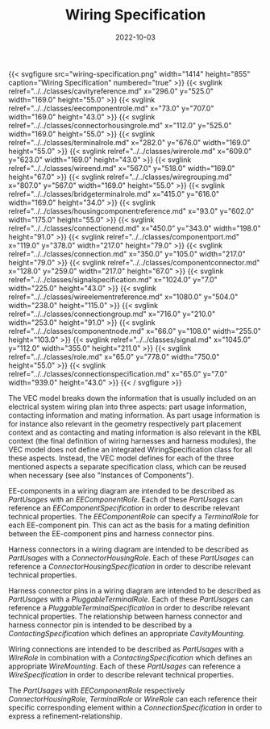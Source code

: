 ﻿---
title: Wiring Specification
toc: false
type: specs
layout: diagram
date: "2022-10-03"
draft: false
specification: VEC
version: 2.0.1
documentType: "Recommendation"
elementType: Diagram
classes:
  - CavityReference
  - EEComponentRole
  - ConnectorHousingRole
  - TerminalRole
  - WireRole
  - WireEnd
  - WireGrouping
  - BridgeTerminalRole
  - HousingComponentReference
  - ConnectionEnd
  - ComponentPort
  - Connection
  - ComponentConnector
  - SignalSpecification
  - WireElementReference
  - ConnectionGroup
  - ComponentNode
  - Signal
  - Role
  - ConnectionSpecification
menu:
  VEC-2.0.1:    
    parent: connectivity
    identifier: connectivity/wiring-specification
    weight: 1010006 

# Prev/next pager order (if `docs_section_pager` enabled in `params.toml`)
weight: 1010006
---
{{< svgfigure src="wiring-specification.png" width="1414" height="855" caption="Wiring Specification" numbered="true" >}}
  {{< svglink relref="../../classes/cavityreference.md" x="296.0" y="525.0" width="169.0" height="55.0" >}}
  {{< svglink relref="../../classes/eecomponentrole.md" x="73.0" y="707.0" width="169.0" height="43.0" >}}
  {{< svglink relref="../../classes/connectorhousingrole.md" x="112.0" y="525.0" width="169.0" height="55.0" >}}
  {{< svglink relref="../../classes/terminalrole.md" x="282.0" y="676.0" width="169.0" height="55.0" >}}
  {{< svglink relref="../../classes/wirerole.md" x="609.0" y="623.0" width="169.0" height="43.0" >}}
  {{< svglink relref="../../classes/wireend.md" x="567.0" y="518.0" width="169.0" height="67.0" >}}
  {{< svglink relref="../../classes/wiregrouping.md" x="807.0" y="567.0" width="169.0" height="55.0" >}}
  {{< svglink relref="../../classes/bridgeterminalrole.md" x="415.0" y="616.0" width="169.0" height="34.0" >}}
  {{< svglink relref="../../classes/housingcomponentreference.md" x="93.0" y="602.0" width="175.0" height="55.0" >}}
  {{< svglink relref="../../classes/connectionend.md" x="450.0" y="343.0" width="198.0" height="91.0" >}}
  {{< svglink relref="../../classes/componentport.md" x="119.0" y="378.0" width="217.0" height="79.0" >}}
  {{< svglink relref="../../classes/connection.md" x="350.0" y="105.0" width="217.0" height="79.0" >}}
  {{< svglink relref="../../classes/componentconnector.md" x="128.0" y="259.0" width="217.0" height="67.0" >}}
  {{< svglink relref="../../classes/signalspecification.md" x="1024.0" y="7.0" width="225.0" height="43.0" >}}
  {{< svglink relref="../../classes/wireelementreference.md" x="1080.0" y="504.0" width="238.0" height="115.0" >}}
  {{< svglink relref="../../classes/connectiongroup.md" x="716.0" y="210.0" width="253.0" height="91.0" >}}
  {{< svglink relref="../../classes/componentnode.md" x="66.0" y="108.0" width="255.0" height="103.0" >}}
  {{< svglink relref="../../classes/signal.md" x="1045.0" y="112.0" width="355.0" height="211.0" >}}
  {{< svglink relref="../../classes/role.md" x="65.0" y="778.0" width="750.0" height="55.0" >}}
  {{< svglink relref="../../classes/connectionspecification.md" x="65.0" y="7.0" width="939.0" height="43.0" >}}
{{< / svgfigure >}}
<p> The VEC model breaks down the information that is usually included on an electrical system wiring plan into three aspects: part usage information, contacting information and mating information. As part usage information is for instance also relevant in the geometry respectively part placement context and as contacting and mating information is also relevant in the KBL context (the final definition of wiring harnesses and harness modules), the VEC model does not define an integrated WiringSpecification class for all these aspects. Instead, the VEC model defines for each of the three mentioned aspects a separate specification class, which can be reused when necessary (see also &quot;Instances of Components&quot;).     </p>      <p> EE-components in a wiring diagram are intended to be described as <i>PartUsages</i> with an <i>EEComponentRole</i>. Each of these <i>PartUsages </i>can<i> </i>reference an <i>EEComponentSpecification</i> in order to describe relevant technical properties. The <i>EEComponentRole</i> can specify a <i>TerminalRole</i> for each EE-component pin. This can act as the basis for a mating definition between the EE-component pins and harness connector pins.     </p>      <p> Harness connectors in a wiring diagram are intended to be described as <i>PartUsages</i> with a <i>ConnectorHousingRole</i>. Each of these <i>PartUsages</i> can reference a <i>ConnectorHousingSpecification</i> in order to describe relevant technical properties.     </p>      <p> Harness connector pins in a wiring diagram are intended to be described as <i>PartUsages</i> with a <i>PluggableTerminalRole</i>. Each of these <i>PartUsages </i>can<i> </i>reference a <i>PluggableTerminalSpecification</i> in order to describe relevant technical properties. The relationship between harness connector and harness connector pin is intended to be described by a <i>ContactingSpecification</i> which defines an appropriate <i>CavityMounting</i>.     </p>      <p> Wiring connections are intended to be described as <i>PartUsages</i> with a <i>WireRole</i> in combination with a <i>ContactingSpecification</i> which defines an appropriate <i>WireMounting</i>. Each of these <i>PartUsages</i> can reference a <i>WireSpecification</i> in order to describe relevant technical properties.     </p>      <p> The <i>PartUsages</i> with <i>EEComponentRole</i> respectively <i>ConnectorHousingRole</i>, <i>TerminalRole</i> or <i>WireRole</i> can each reference their specific corresponding element within a <i>ConnectionSpecification</i> in order to express a refinement-relationship.      </p>